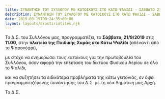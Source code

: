 ```yaml
---
title: ΣΥΝΑΝΤΗΣΗ ΤΟΥ ΣΥΛΛΟΓΟΥ ΜΕ ΚΑΤΟΙΚΟΥΣ ΣΤΟ ΚΑΤΩ ΨΑΛΙΔΙ - ΣΑΒΒΑΤΟ 21/9/2019 ΚΑΙ ΩΡΑ 11:00' .
description: ΣΥΝΑΝΤΗΣΗ ΤΟΥ ΣΥΛΛΟΓΟΥ ΜΕ ΚΑΤΟΙΚΟΥΣ ΣΤΟ ΚΑΤΩ ΨΑΛΙΔΙ - ΣΑΒΒΑΤΟ 21/9/2019 ΚΑΙ ΩΡΑ 11:00' .
date: 2019-09-19T09:24:35+00:00
layout: layouts/drastiriotites.njk
---
```

Το Δ.Σ. του Συλλόγου μας, προγραμματίζει, το **Σάββατο, 21/9/2019** στις **11.00**, στην **πλατεία της Παιδικής Χαράς στο Κάτω Ψαλίδι** (απέναντι από το Ψαρονέφρι),

με στόχο να ενημερώσει τους κατοίκους για την πρωτοβουλία του Συλλόγου, όσον αφορά την επέκταση του δικτύου Φυσικού Αερίου σε όλο το Ψαλίδι,

και να συζητήσει τα ειδικότερα προβλήματα της κάτω γειτονιάς, εν όψει προγραμματιζόμενης συνάντησης του Δ.Σ. με τη νέα Δημοτική μας Αρχή.

Το Δ.Σ.
<!-- excerpt -->

